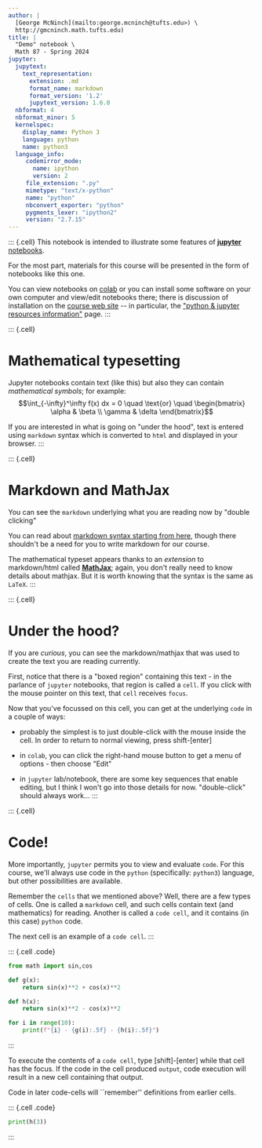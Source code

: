 ```yaml
---
author: |
  [George McNinch](mailto:george.mcninch@tufts.edu>) \
  http://gmcninch.math.tufts.edu) 
title: | 
  "Demo" notebook \
  Math 87 - Spring 2024
jupyter:
  jupytext:
    text_representation:
      extension: .md
      format_name: markdown
      format_version: '1.2'
      jupytext_version: 1.6.0
  nbformat: 4
  nbformat_minor: 5
  kernelspec:
    display_name: Python 3
    language: python
    name: python3
  language_info:
     codemirror_mode:
       name: ipython
       version: 2
     file_extension: ".py"
     mimetype: "text/x-python"
     name: "python"
     nbconvert_exporter: "python"
     pygments_lexer: "ipython2"
     version: "2.7.15"
---
```


::: {.cell}
This notebook is intended to illustrate some features of [**jupyter**
notebooks](https://jupyter.org/).

For the most part, materials for this course will be presented in the
form of notebooks like this one.

You can view notebooks on
[colab](https://colab.research.google.com/notebooks/intro.ipynb) or
you can install some software on your own computer and view/edit
notebooks there; there is discussion of installation on the [course
web site](https://gmcninch-tufts.github.io/math87-fall2020/) -- in
particular, the ["python & jupyter resources
information"](https://gmcninch-tufts.github.io/math87-fall2020/course-info/03e-resources--python-and-jupyter.html)
page.
:::

::: {.cell}
# Mathematical typesetting


Jupyter notebooks contain text (like this) but also they can contain
*mathematical symbols*; for example: $$\int_{-\infty}^\infty f(x) dx =
0 \quad \text{or} \quad \begin{bmatrix} \alpha & \beta \\ \gamma &
\delta \end{bmatrix}$$

If you are interested in what is going on "under the hood", text is
entered using ``markdown`` syntax which is converted to ``html`` and
displayed in your browser.
:::

::: {.cell}
# Markdown and MathJax


You can see the ``markdown`` underlying what you are reading now by
"double clicking"

You can read about [markdown syntax starting from
here](https://en.wikipedia.org/wiki/Markdown), though there shouldn't
be a need for you to write markdown for our course.

The mathematical typeset appears thanks to an *extension* to
markdown/html called [**MathJax**](https://www.mathjax.org/); again,
you don't really need to know details about mathjax. But it is worth
knowing that the syntax is the same as ``LaTeX``.
:::

::: {.cell}
# Under the hood?


If you are *curious*, you can see the markdown/mathjax that was used
to create the text you are reading currently.

First, notice that there is a "boxed region" containing this text - in
the parlance of ``jupyter`` notebooks, that region is called a
``cell``. If you click with the mouse pointer on this text, that
``cell`` receives ``focus``.

Now that you've focussed on this cell, you can get at the underlying
``code`` in a couple of ways:

- probably the simplest is to just double-click with the mouse inside
  the cell.  In order to return to normal viewing, press shift-[enter]
  
- in ``colab``, you can click the right-hand mouse button to get a
  menu of options - then choose "Edit"

- in ``jupyter`` lab/notebook, there are some key sequences that
  enable editing, but I think I won't go into those details for
  now. "double-click" should always work...
:::

::: {.cell}
# Code!

More importantly, ``jupyter`` permits you to view and evaluate
``code``. For this course, we'll always use code in the ``python``
(specifically: ``python3``) language, but other possibilities are
available.

Remember the ``cells`` that we mentioned above? Well, there are a few
types of cells. One is called a ``markdown`` cell, and such cells
contain text (and mathematics) for reading. Another is called a ``code
cell``, and it contains (in this case) ``python`` code.

The next cell is an example of a ``code cell``.
:::

::: {.cell .code}
``` python
from math import sin,cos

def g(x):
    return sin(x)**2 + cos(x)**2

def h(x):
    return sin(x)**2 - cos(x)**2

for i in range(10):
    print(f"{i} - {g(i):.5f} - {h(i):.5f}")
```
:::

To execute the contents of a ``code cell``, type [shift]-[enter] while
that cell has the focus.  If the code in the cell produced ``output``,
code execution will result in a new cell containing that output.


Code in later code-cells will ``remember'' definitions from earlier cells.

::: {.cell .code}
```python
print(h(3))
```
:::

